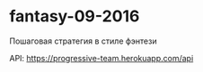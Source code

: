 # fantasy-09-2016

Пошаговая стратегия в стиле фэнтези

API: https://progressive-team.herokuapp.com/api
